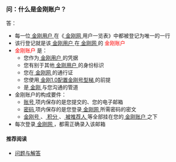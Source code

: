### 问：什么是金刚账户？
答：
- 每一位[ 金刚用户 ](https://a2zitpro.github.io/web/金刚用户)在《[ 金刚网 ](https://a2zitpro.github.io/web/金刚中文网)用户一览表》中都被登记为唯一的一行
- 该行登记就是该[ 金刚用户 ](https://a2zitpro.github.io/web/金刚用户)在[ 金刚网 ](https://a2zitpro.github.io/web/金刚中文网)的<font color="Red"> 金刚账户 </font>
- <font color="Red"> 金刚账户 </font>是：
  - 您作为[ 金刚用户 ](https://a2zitpro.github.io/web/金刚用户)的凭据
  - 您有别于其他[ 金刚用户 ](https://a2zitpro.github.io/web/金刚用户)的身份标识
  - 您在[ 金刚网 ](https://a2zitpro.github.io/web/金刚中文网)的通行证
  - 您使用[ 金刚1.0配置金刚号型梯 ]()的前提 
  - 是[ 金刚 ](https://a2zitpro.github.io/web/金刚公司)与您沟通的管道
- 金刚账户的构成要件：
  - [ 账号 ]()项内保存的是您提交的、您的电子邮箱
  - [ 密码 ]()项内保存的是您登录[ 金刚网 ](https://a2zitpro.github.io/web/金刚中文网)所需密码的密文
  - [ 金刚号 ]()、[ 积分 ]()、[ 被推荐人 ]()等全部挂在您的[ 金刚账户 ]()之下
- 每次登录[ 金刚网 ](https://a2zitpro.github.io/web/金刚中文网)，都需正确录入该邮箱

#### 推荐阅读
- [ 问题与解答 ](https://a2zitpro.github.io/web/问题与解答)
